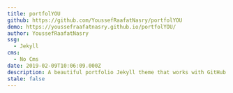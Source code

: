 ```yaml
---
title: portfolYOU
github: https://github.com/YoussefRaafatNasry/portfolYOU
demo: https://youssefraafatnasry.github.io/portfolYOU/
author: YoussefRaafatNasry
ssg:
  - Jekyll
cms:
  - No Cms
date: 2019-02-09T10:06:09.000Z
description: A beautiful portfolio Jekyll theme that works with GitHub Pages.
stale: false
---
```

